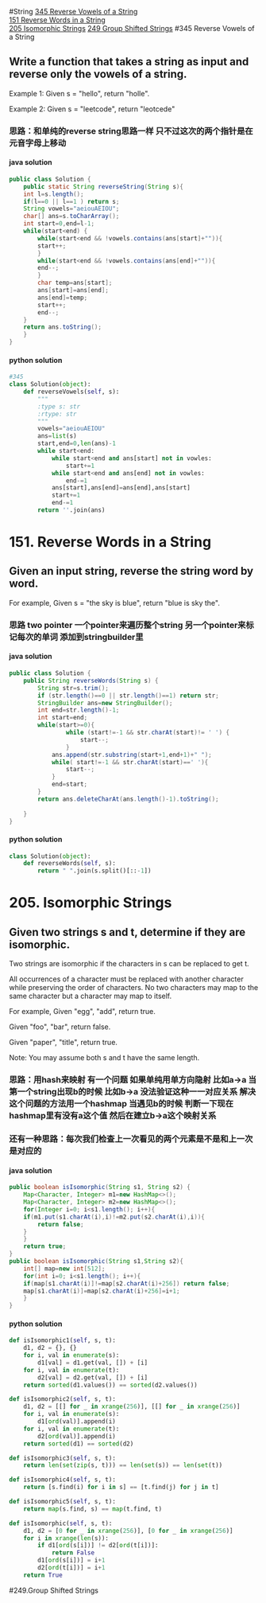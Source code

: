 #String
[345 Reverse Vowels of a String](#345)  
[151 Reverse Words in a String](#151)  
[205 Isomorphic Strings](#205)
[249 Group Shifted Strings](#249)
#<a name="345">345 Reverse Vowels of a String</a>

## Write a function that takes a string as input and reverse only the vowels of a string.

Example 1:
Given s = "hello", return "holle".

Example 2:
Given s = "leetcode", return "leotcede"

### 思路：和单纯的reverse string思路一样 只不过这次的两个指针是在元音字母上移动
#### java solution
```java
public class Solution {
    public static String reverseString(String s){
	int l=s.length();
	if(l==0 || l==1 ) return s;
	String vowels="aeiouAEIOU";
	char[] ans=s.toCharArray();
	int start=0,end=l-1;
	while(start<end) {
	    while(start<end && !vowels.contains(ans[start]+"")){
		start++;    
	    }
	    while(start<end && !vowels.contains(ans[end]+"")){
		end--;
	    }
	    char temp=ans[start];
	    ans[start]=ans[end];
	    ans[end]=temp;
	    start++;
	    end--;
	}
	return ans.toString();
    }
}
```
#### python solution
```python
#345
class Solution(object):
    def reverseVowels(self, s):
        """
        :type s: str
        :rtype: str
        """
        vowels="aeiouAEIOU"
        ans=list(s)
        start,end=0,len(ans)-1
        while start<end:
            while start<end and ans[start] not in vowles:
                start+=1
            while start<end and ans[end] not in vowles:
                end-=1
            ans[start],ans[end]=ans[end],ans[start]
            start+=1
            end-=1
        return ''.join(ans)    
```   
# <a name="151">151. Reverse Words in a String</a>
## Given an input string, reverse the string word by word.

For example,
Given s = "the sky is blue",
return "blue is sky the".
### 思路 two pointer 一个pointer来遍历整个string 另一个pointer来标记每次的单词 添加到stringbuilder里

#### java solution
```java 
public class Solution {
    public String reverseWords(String s) {
        String str=s.trim();
        if (str.length()==0 || str.length()==1) return str;
        StringBuilder ans=new StringBuilder();
        int end=str.length()-1;
        int start=end;
        while(start>=0){
                while (start!=-1 && str.charAt(start)!= ' ') {
                    start--;
                }
            ans.append(str.substring(start+1,end+1)+" ");
            while( start!=-1 && str.charAt(start)==' '){
                start--;
            }
            end=start;
        }
        return ans.deleteCharAt(ans.length()-1).toString();
        
    }
}
```

#### python solution
```python
class Solution(object):
    def reverseWords(self, s):
    	return " ".join(s.split()[::-1])
```

# <a name="205">205. Isomorphic Strings</a>
## Given two strings s and t, determine if they are isomorphic.

Two strings are isomorphic if the characters in s can be replaced to get t.

All occurrences of a character must be replaced with another character while preserving the order of characters. No two characters may map to the same character but a character may map to itself.

For example,
Given "egg", "add", return true.

Given "foo", "bar", return false.

Given "paper", "title", return true.

Note:
You may assume both s and t have the same length.

### 思路：用hash来映射 有一个问题 如果单纯用单方向隐射 比如a->a 当第一个string出现b的时候 比如b->a 没法验证这种一一对应关系 解决这个问题的方法用一个hashmap 当遇见b的时候 判断一下现在hashmap里有没有a这个值 然后在建立b->a这个映射关系

### 还有一种思路：每次我们检查上一次看见的两个元素是不是和上一次是对应的 
#### java solution
```java
public boolean isIsomorphic(String s1, String s2) {
    Map<Character, Integer> m1=new HashMap<>();
    Map<Character, Integer> m2=new HashMap<>();
    for(Integer i=0; i<s1.length(); i++){
	if(m1.put(s1.charAt(i),i)!=m2.put(s2.charAt(i),i)){
	    return false;
	}
    }
    return true;
}
public boolean isIsomorphic(String s1,String s2){
    int[] map=new int[512];
    for(int i=0; i<s1.length(); i++){
	if(map[s1.charAt(i)]!=map[s2.charAt(i)+256]) return false;
	map[s1.charAt(i)]=map[s2.charAt(i)+256]=i+1;
    }
}
```
#### python solution
```python
def isIsomorphic1(self, s, t):
    d1, d2 = {}, {}
    for i, val in enumerate(s):
        d1[val] = d1.get(val, []) + [i]
    for i, val in enumerate(t):
        d2[val] = d2.get(val, []) + [i]
    return sorted(d1.values()) == sorted(d2.values())

def isIsomorphic2(self, s, t):
    d1, d2 = [[] for _ in xrange(256)], [[] for _ in xrange(256)]
    for i, val in enumerate(s):
        d1[ord(val)].append(i)
    for i, val in enumerate(t):
        d2[ord(val)].append(i) 
    return sorted(d1) == sorted(d2)

def isIsomorphic3(self, s, t):
    return len(set(zip(s, t))) == len(set(s)) == len(set(t))

def isIsomorphic4(self, s, t): 
    return [s.find(i) for i in s] == [t.find(j) for j in t]

def isIsomorphic5(self, s, t):
    return map(s.find, s) == map(t.find, t)

def isIsomorphic(self, s, t):
    d1, d2 = [0 for _ in xrange(256)], [0 for _ in xrange(256)]
    for i in xrange(len(s)):
        if d1[ord(s[i])] != d2[ord(t[i])]:
            return False
        d1[ord(s[i])] = i+1
        d2[ord(t[i])] = i+1
    return True
```
#<a name="249">249.Group Shifted Strings</a>


